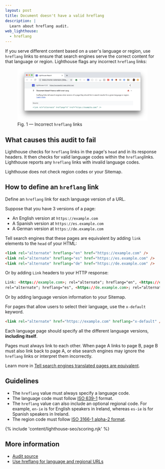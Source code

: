 ```yaml
---
layout: post
title: Document doesn't have a valid hreflang
description: |
  Learn about hreflang audit.
web_lighthouse:
  - hreflang
---
```


If you serve different content based on a user's language or region,
use `hreflang` links to ensure that search engines serve the correct content
for that language or region.
Lighthouse flags any incorrect `hreflang` links:

<figure class="w-figure">
  <img class="w-screenshot w-screenshot--filled" src="hreflang.png" alt="Lighthouse audit showing incorrect hreflang links">
  <figcaption class="w-figcaption">
    Fig. 1 — Incorrect <code>hreflang</code> links
  </figcaption>
</figure>

## What causes this audit to fail

Lighthouse checks for `hreflang` links
in the page's `head` and in its response headers.
It then checks for valid language codes within the `hreflang`links.
Lighthouse reports any `hreflang` links with invalid language codes.

Lighthouse does not check region codes or your Sitemap.

## How to define an `hreflang` link

Define an `hreflang` link for each language version of a URL.

Suppose that you have 3 versions of a page:

- An English version at `https://example.com`
- A Spanish version at `https://es.example.com`
- A German version at `https://de.example.com`

Tell search engines that these pages are equivalent
by adding `link` elements to the `head` of your HTML:

```html
<link rel="alternate" hreflang="en" href="https://example.com" />
<link rel="alternate" hreflang="es" href="https://es.example.com" />
<link rel="alternate" hreflang="de" href="https://de.example.com" />
```

Or by adding `Link` headers to your HTTP response:

```html
Link: <https://example.com>; rel="alternate"; hreflang="en", <https://es.example.com>;
rel="alternate"; hreflang="es", <https://de.example.com>; rel="alternate"; hreflang="de"
```

Or by adding language version information to your Sitemap.

For pages that allow users to select their language,
use the `x-default` keyword.

```html
<link rel="alternate" href="https://example.com" hreflang="x-default" />
```

Each language page should specify all the different language versions,
**including itself**.

Pages must always link to each other.
When page A links to page B,
page B must also link back to page A,
or else search engines may ignore the `hreflang` links
or interpret them incorrectly.

Learn more in [Tell search engines translated pages are equivalent](/tell-search-translated-pages-equal).

## Guidelines

- The `hreflang` value must always specify a language code.
- The language code must follow
[ISO 639-1](https://wikipedia.org/wiki/List_of_ISO_639-1_codes) format.
- The `hreflang` value can also include an optional regional code.
For example, `en-ie` is for English speakers in Ireland,
whereas `es-ie` is for Spanish speakers in Ireland.
- The region code must follow
[ISO 3166-1 alpha-2 format](https://wikipedia.org/wiki/ISO_3166-1_alpha-2).

{% include 'content/lighthouse-seo/scoring.njk' %}

## More information

- [Audit source](https://github.com/GoogleChrome/lighthouse/blob/master/lighthouse-core/audits/seo/hreflang.js)
- [Use hreflang for language and regional URLs](https://support.google.com/webmasters/answer/189077)
